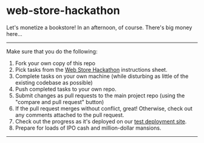 # web-store-hackathon
Let's monetize a bookstore! In an afternoon, of course. There's big money here...

--------

Make sure that you do the following: 
1. Fork your own copy of this repo
2. Pick tasks from the [Web Store Hackathon](https://gist.github.com/NAlexPear/c9cf0d17f29f6d989db9#file-webstorehackathon-md) instructions sheet.
3. Complete tasks on your own machine (while disturbing as little of the existing codebase as possible)
4. Push completed tasks to your own repo.
5. Submit changes as pull requests to the main project repo (using the "compare and pull request" button)
6. If the pull request merges without conflict, great! Otherwise, check out any comments attached to the pull request.
7. Check out the progress as it's deployed on our [test deployment site]().
8. Prepare for loads of IPO cash and million-dollar mansions.

-------

